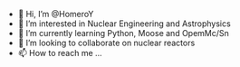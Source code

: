 - 👋 Hi, I’m @HomeroY
- 👀 I’m interested in Nuclear Engineering and Astrophysics 
- 🌱 I’m currently learning Python, Moose and OpemMc/Sn
- 💞️ I’m looking to collaborate on nuclear reactors
- 📫 How to reach me ...

<!---
HomeroY/HomeroY is a ✨ special ✨ repository because its `README.md` (this file) appears on your GitHub profile.
You can click the Preview link to take a look at your changes.
--->
